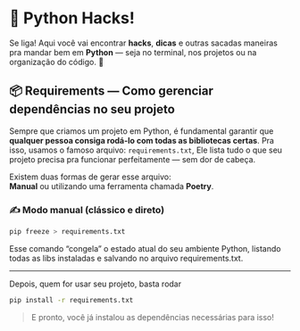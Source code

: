# 🐍 Python Hacks!

Se liga! Aqui você vai encontrar **hacks**, **dicas** e outras sacadas maneiras pra mandar bem em **Python** — seja no terminal, nos projetos ou na organização do código. 🚀

## 📦 Requirements — Como gerenciar dependências no seu projeto

Sempre que criamos um projeto em Python, é fundamental garantir que **qualquer pessoa consiga rodá-lo com todas as bibliotecas certas**. Pra isso, usamos o famoso arquivo: `requirements.txt`, Ele lista tudo o que seu projeto precisa pra funcionar perfeitamente — sem dor de cabeça.


Existem duas formas de gerar esse arquivo:  
**Manual** ou utilizando uma ferramenta chamada **Poetry**.

### ✍️ Modo manual (clássico e direto)

```bash title='bash'
pip freeze > requirements.txt
```

Esse comando “congela” o estado atual do seu ambiente Python, listando todas as libs instaladas e salvando no arquivo requirements.txt.

---

Depois, quem for usar seu projeto, basta rodar


```bash title='bash'
pip install -r requirements.txt
```
> E pronto, você já instalou as dependências necessárias para isso!